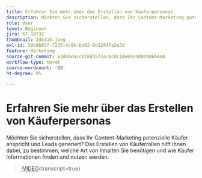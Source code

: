 ```yaml
---
title: Erfahren Sie mehr über das Erstellen von Käuferpersonas
description: Möchten Sie sicherstellen, dass Ihr Content-Marketing potenzielle Käufer anspricht und Leads generiert? Das Erstellen von Käuferrollen hilft Ihnen dabei, zu bestimmen, welche Art von Inhalten Sie benötigen und wie Käufer Informationen finden und nutzen werden.
role: User
level: Beginner
jira: KT-10732
thumbnail: 345415.jpeg
exl-id: 50b9b05f-7235-4c9b-ba92-8d1284fa2e3d
feature: Marketing
source-git-commit: 63d4aea1c818d35724c0cdc14e69ea00eb06b4a0
workflow-type: tm+mt
source-wordcount: '80'
ht-degree: 0%

---
```


# Erfahren Sie mehr über das Erstellen von Käuferpersonas

Möchten Sie sicherstellen, dass Ihr Content-Marketing potenzielle Käufer anspricht und Leads generiert? Das Erstellen von Käuferrollen hilft Ihnen dabei, zu bestimmen, welche Art von Inhalten Sie benötigen und wie Käufer Informationen finden und nutzen werden.

>[!VIDEO](https://video.tv.adobe.com/v/3418975/?quality=12&learn=on&captions=ger){transcript=true}
